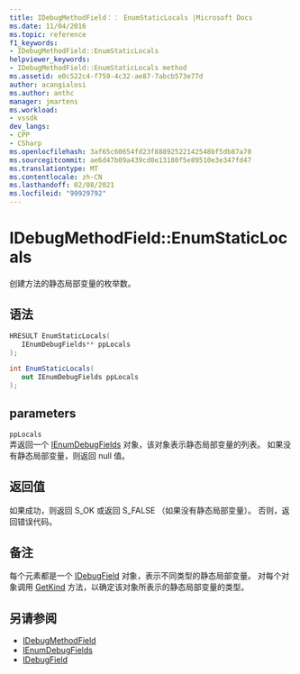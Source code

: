 ```yaml
---
title: IDebugMethodField：： EnumStaticLocals |Microsoft Docs
ms.date: 11/04/2016
ms.topic: reference
f1_keywords:
- IDebugMethodField::EnumStaticLocals
helpviewer_keywords:
- IDebugMethodField::EnumStaticLocals method
ms.assetid: e0c522c4-f759-4c32-ae87-7abcb573e77d
author: acangialosi
ms.author: anthc
manager: jmartens
ms.workload:
- vssdk
dev_langs:
- CPP
- CSharp
ms.openlocfilehash: 3af65c60654fd23f88892522142548bf5db87a70
ms.sourcegitcommit: ae6d47b09a439cd0e13180f5e89510e3e347fd47
ms.translationtype: MT
ms.contentlocale: zh-CN
ms.lasthandoff: 02/08/2021
ms.locfileid: "99929792"
---
```

# <a name="idebugmethodfieldenumstaticlocals"></a>IDebugMethodField::EnumStaticLocals
创建方法的静态局部变量的枚举数。

## <a name="syntax"></a>语法

```cpp
HRESULT EnumStaticLocals( 
   IEnumDebugFields** ppLocals
);
```

```csharp
int EnumStaticLocals(
   out IEnumDebugFields ppLocals
);
```

## <a name="parameters"></a>parameters
`ppLocals`\
弄返回一个 [IEnumDebugFields](../../../extensibility/debugger/reference/ienumdebugfields.md) 对象，该对象表示静态局部变量的列表。 如果没有静态局部变量，则返回 null 值。

## <a name="return-value"></a>返回值
 如果成功，则返回 S_OK 或返回 S_FALSE （如果没有静态局部变量）。 否则，返回错误代码。

## <a name="remarks"></a>备注
 每个元素都是一个 [IDebugField](../../../extensibility/debugger/reference/idebugfield.md) 对象，表示不同类型的静态局部变量。 对每个对象调用 [GetKind](../../../extensibility/debugger/reference/idebugfield-getkind.md) 方法，以确定该对象所表示的静态局部变量的类型。

## <a name="see-also"></a>另请参阅
- [IDebugMethodField](../../../extensibility/debugger/reference/idebugmethodfield.md)
- [IEnumDebugFields](../../../extensibility/debugger/reference/ienumdebugfields.md)
- [IDebugField](../../../extensibility/debugger/reference/idebugfield.md)
